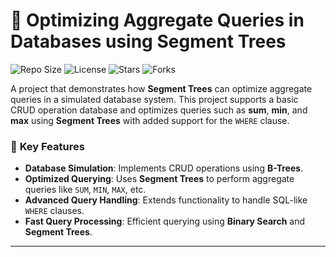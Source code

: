 # 🚀 Optimizing Aggregate Queries in Databases using Segment Trees

![Repo Size](https://img.shields.io/github/repo-size/BhargavShekokar3425/Group2-G4?style=for-the-badge)
![License](https://img.shields.io/github/license/BhargavShekokar3425/Group2-G4?style=for-the-badge)
![Stars](https://img.shields.io/github/stars/BhargavShekokar3425/Group2-G4?style=for-the-badge)
![Forks](https://img.shields.io/github/forks/BhargavShekokar3425/Group2-G4?style=for-the-badge)

A project that demonstrates how **Segment Trees** can optimize aggregate queries in a simulated database system. This project supports a basic CRUD operation database and optimizes queries such as **sum**, **min**, and **max** using **Segment Trees** with added support for the `WHERE` clause.

### 🧠 **Key Features**
- **Database Simulation**: Implements CRUD operations using **B-Trees**.
- **Optimized Querying**: Uses **Segment Trees** to perform aggregate queries like `SUM`, `MIN`, `MAX`, etc.
- **Advanced Query Handling**: Extends functionality to handle SQL-like `WHERE` clauses.
- **Fast Query Processing**: Efficient querying using **Binary Search** and **Segment Trees**.

---
